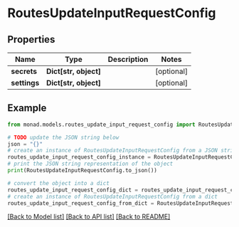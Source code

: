 # RoutesUpdateInputRequestConfig


## Properties

Name | Type | Description | Notes
------------ | ------------- | ------------- | -------------
**secrets** | **Dict[str, object]** |  | [optional] 
**settings** | **Dict[str, object]** |  | [optional] 

## Example

```python
from monad.models.routes_update_input_request_config import RoutesUpdateInputRequestConfig

# TODO update the JSON string below
json = "{}"
# create an instance of RoutesUpdateInputRequestConfig from a JSON string
routes_update_input_request_config_instance = RoutesUpdateInputRequestConfig.from_json(json)
# print the JSON string representation of the object
print(RoutesUpdateInputRequestConfig.to_json())

# convert the object into a dict
routes_update_input_request_config_dict = routes_update_input_request_config_instance.to_dict()
# create an instance of RoutesUpdateInputRequestConfig from a dict
routes_update_input_request_config_from_dict = RoutesUpdateInputRequestConfig.from_dict(routes_update_input_request_config_dict)
```
[[Back to Model list]](../README.md#documentation-for-models) [[Back to API list]](../README.md#documentation-for-api-endpoints) [[Back to README]](../README.md)


